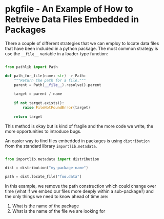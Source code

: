 # pkgfile - An Example of How to Retreive Data Files Embedded in Packages

There a couple of different strategies that we can employ to locate data
files that have been included in a python package. The most common strategy
is use the `__file__` variable in a loader-type function:

```python

from pathlib import Path

def path_for_file(name: str) -> Path:
	"""Return the path for a file."""
	parent = Path(__file__).resolve().parent
	
	target = parent / name
	
	if not target.exists():
		raise FileNotFoundError(target)
		
	return target
```

This method is okay but is kind of fragile and the more code we write,
the more opportunities to introduce bugs.

An easier way to find files embedded in packages is using
`distribution` from the standard library `importlib.metadata`.

```python

from importlib.metadata import distribution

dist = distribution("my-package-name")

path = dist.locate_file("foo.data")
```

In this example, we remove the path construction which could change
over time (what if we embed our files more deeply within a
sub-package?) and the only things we need to know ahead of time are:

1. What is the name of the package
2. What is the name of the file we are looking for


